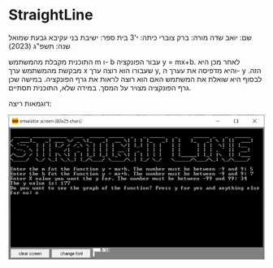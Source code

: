 # StraightLine
שם: יואב שדה
מורה: ברק צוברי
כיתה: י'3
בית ספר: ישיבת בני עקיבא גבעת שמואל
שנה: תשפ"ג (2023)

התוכנית מקבלת מהמשתמש m ו- b עבור הפונקציה y = mx+b.
לאחר מכן היא מבקשת מהמשתמש ערך x שעבורו הוא רוצה ערך y, והיא מדפיסה את עערך ה- y הזה.
לבסוף היא שואלת את המשתמש האם הוא רוצה לראות את גרף הפונקציה. במישה שכן גרף הפונקציה מצויר על המסך. במידה שלא, התוכנית תסתיים.

דוגמאות ריצה: 

![alt text](https://github.com/baraksu/StraightLine/blob/main/Running%20Examples/Example1.jpg)